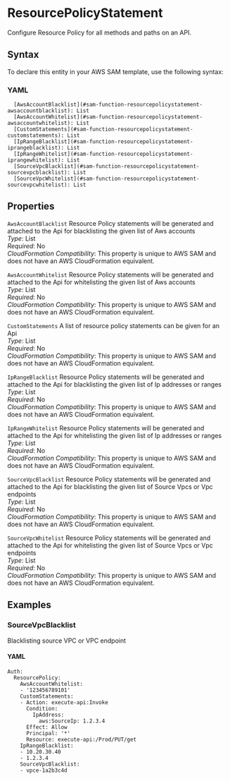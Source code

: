 # ResourcePolicyStatement<a name="sam-property-function-resourcepolicystatement"></a>

Configure Resource Policy for all methods and paths on an API\.

## Syntax<a name="sam-property-function-resourcepolicystatement-syntax"></a>

To declare this entity in your AWS SAM template, use the following syntax:

### YAML<a name="sam-property-function-resourcepolicystatement-syntax.yaml"></a>

```
  [AwsAccountBlacklist](#sam-function-resourcepolicystatement-awsaccountblacklist): List
  [AwsAccountWhitelist](#sam-function-resourcepolicystatement-awsaccountwhitelist): List
  [CustomStatements](#sam-function-resourcepolicystatement-customstatements): List
  [IpRangeBlacklist](#sam-function-resourcepolicystatement-iprangeblacklist): List
  [IpRangeWhitelist](#sam-function-resourcepolicystatement-iprangewhitelist): List
  [SourceVpcBlacklist](#sam-function-resourcepolicystatement-sourcevpcblacklist): List
  [SourceVpcWhitelist](#sam-function-resourcepolicystatement-sourcevpcwhitelist): List
```

## Properties<a name="sam-property-function-resourcepolicystatement-properties"></a>

 `AwsAccountBlacklist`   <a name="sam-function-resourcepolicystatement-awsaccountblacklist"></a>
Resource Policy statements will be generated and attached to the Api for blacklisting the given list of Aws accounts  
*Type*: List  
*Required*: No  
*CloudFormation Compatibility*: This property is unique to AWS SAM and does not have an AWS CloudFormation equivalent\.

 `AwsAccountWhitelist`   <a name="sam-function-resourcepolicystatement-awsaccountwhitelist"></a>
Resource Policy statements will be generated and attached to the Api for whitelisting the given list of Aws accounts  
*Type*: List  
*Required*: No  
*CloudFormation Compatibility*: This property is unique to AWS SAM and does not have an AWS CloudFormation equivalent\.

 `CustomStatements`   <a name="sam-function-resourcepolicystatement-customstatements"></a>
A list of resource policy statements can be given for an Api  
*Type*: List  
*Required*: No  
*CloudFormation Compatibility*: This property is unique to AWS SAM and does not have an AWS CloudFormation equivalent\.

 `IpRangeBlacklist`   <a name="sam-function-resourcepolicystatement-iprangeblacklist"></a>
Resource Policy statements will be generated and attached to the Api for blacklisting the given list of Ip addresses or ranges  
*Type*: List  
*Required*: No  
*CloudFormation Compatibility*: This property is unique to AWS SAM and does not have an AWS CloudFormation equivalent\.

 `IpRangeWhitelist`   <a name="sam-function-resourcepolicystatement-iprangewhitelist"></a>
Resource Policy statements will be generated and attached to the Api for whitelisting the given list of Ip addresses or ranges  
*Type*: List  
*Required*: No  
*CloudFormation Compatibility*: This property is unique to AWS SAM and does not have an AWS CloudFormation equivalent\.

 `SourceVpcBlacklist`   <a name="sam-function-resourcepolicystatement-sourcevpcblacklist"></a>
Resource Policy statements will be generated and attached to the Api for blacklisting the given list of Source Vpcs or Vpc endpoints  
*Type*: List  
*Required*: No  
*CloudFormation Compatibility*: This property is unique to AWS SAM and does not have an AWS CloudFormation equivalent\.

 `SourceVpcWhitelist`   <a name="sam-function-resourcepolicystatement-sourcevpcwhitelist"></a>
Resource Policy statements will be generated and attached to the Api for whitelisting the given list of Source Vpcs or Vpc endpoints  
*Type*: List  
*Required*: No  
*CloudFormation Compatibility*: This property is unique to AWS SAM and does not have an AWS CloudFormation equivalent\.

## Examples<a name="sam-property-function-resourcepolicystatement--examples"></a>

### SourceVpcBlacklist<a name="sam-property-function-resourcepolicystatement--examples--sourcevpcblacklist"></a>

Blacklisting source VPC or VPC endpoint

#### YAML<a name="sam-property-function-resourcepolicystatement--examples--sourcevpcblacklist--yaml"></a>

```
Auth:
  ResourcePolicy:
    AwsAccountWhitelist:
    - '123456789101'
    CustomStatements:
    - Action: execute-api:Invoke
      Condition:
        IpAddress:
          aws:SourceIp: 1.2.3.4
      Effect: Allow
      Principal: '*'
      Resource: execute-api:/Prod/PUT/get
    IpRangeBlacklist:
    - 10.20.30.40
    - 1.2.3.4
    SourceVpcBlacklist:
    - vpce-1a2b3c4d
```